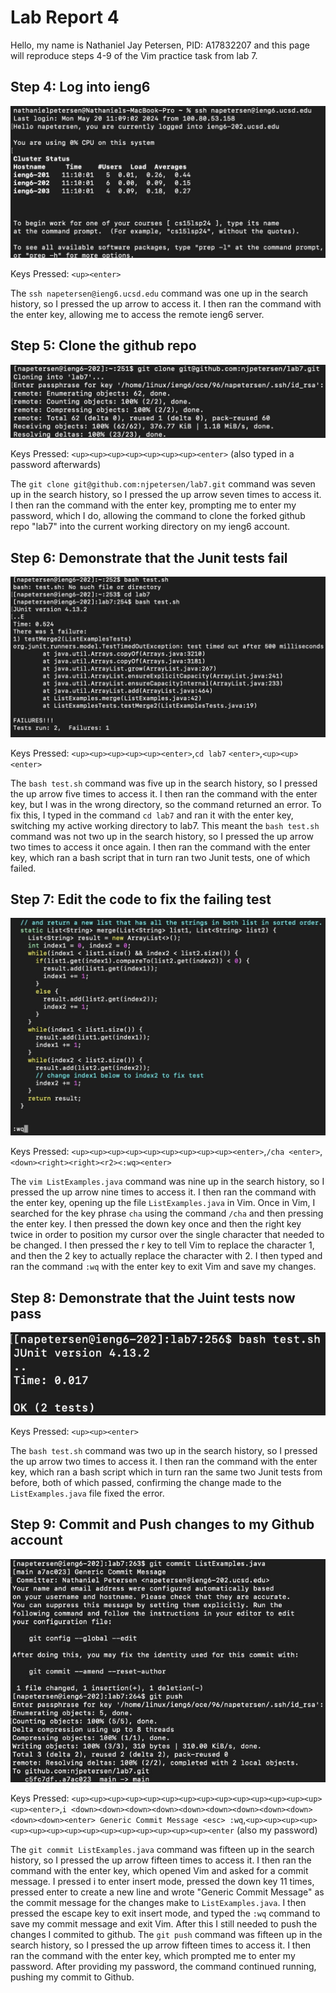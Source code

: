 # Lab Report 4
Hello, my name is Nathaniel Jay Petersen, PID: A17832207 and this page will reproduce steps 4-9 of the Vim practice task from lab 7.

## Step 4: Log into ieng6

![Image](step4.jpg)

Keys Pressed: `<up><enter>`

The `ssh napetersen@ieng6.ucsd.edu` command was one up in the search history, so I pressed the up arrow to access it. I then ran the command with the enter key, allowing me to access the remote ieng6 server.

## Step 5: Clone the github repo

![Image](step5.jpg)

Keys Pressed: `<up><up><up><up><up><up><up><enter>` (also typed in a password afterwards)

The `git clone git@github.com:njpetersen/lab7.git` command was seven up in the search history, so I pressed the up arrow seven times to access it. I then ran the command with the enter key, prompting me to enter my password, which I do, allowing the command to clone the forked github repo "lab7" into the current working directory on my ieng6 account.

## Step 6: Demonstrate that the Junit tests fail

![Image](step6.jpg)

Keys Pressed: `<up><up><up><up><up><enter>`,`cd lab7` `<enter>`,`<up><up><enter>`

The `bash test.sh` command was five up in the search history, so I pressed the up arrow five times to access it. I then ran the command with the enter key, but I was in the wrong directory, so the command returned an error. To fix this, I typed in the command `cd lab7` and ran it with the enter key, switching my active working directory to lab7. This meant the `bash test.sh` command was not two up in the search history, so I pressed the up arrow two times to access it once again. I then ran the command with the enter key, which ran a bash script that in turn ran two Junit tests, one of which failed.

## Step 7: Edit the code to fix the failing test

![Image](step7.jpg)

Keys Pressed: `<up><up><up><up><up><up><up><up><up><enter>`,`/cha <enter>`,`<down><right><right><r2><:wq><enter>`

The `vim ListExamples.java` command was nine up in the search history, so I pressed the up arrow nine times to access it. I then ran the command with the enter key, opening up the file `ListExamples.java` in Vim. Once in Vim, I searched for the key phrase `cha` using the command `/cha` and then pressing the enter key. I then pressed the down key once and then the right key twice in order to position my cursor over the single character that needed to be changed. I then pressed the r key to tell Vim to replace the character 1, and then the 2 key to actually replace the character with 2. I then typed and ran the command `:wq` with the enter key to exit Vim and save my changes.

## Step 8: Demonstrate that the Juint tests now pass

![Image](step8.jpg)

Keys Pressed: `<up><up><enter>`

The `bash test.sh` command was two up in the search history, so I pressed the up arrow two times to access it. I then ran the command with the enter key, which ran a bash script which in turn ran the same two Junit tests from before, both of which passed, confirming the change made to the `ListExamples.java` file fixed the error.

## Step 9: Commit and Push changes to my Github account

![Image](step9.jpg)

Keys Pressed: `<up><up><up><up><up><up><up><up><up><up><up><up><up><up><up><enter>`,`i <down><down><down><down><down><down><down><down><down><down><down><enter> Generic Commit Message <esc> :wq`,`<up><up><up><up><up><up><up><up><up><up><up><up><up><up><up><enter` (also my password)

The `git commit ListExamples.java` command was fifteen up in the search history, so I pressed the up arrow fifteen times to access it. I then ran the command with the enter key, which opened Vim and asked for a commit message. I pressed i to enter insert mode, pressed the down key 11 times, pressed enter to create a new line and wrote "Generic Commit Message" as the commit message for the changes make to `ListExamples.java`. I then pressed the escape key to exit insert mode, and typed the `:wq` command to save my commit message and exit Vim. After this I still needed to push the changes I commited to github. The `git push` command was fifteen up in the search history, so I pressed the up arrow fifteen times to access it. I then ran the command with the enter key, which prompted me to enter my password. After providing my password, the command continued running, pushing my commit to Github.
